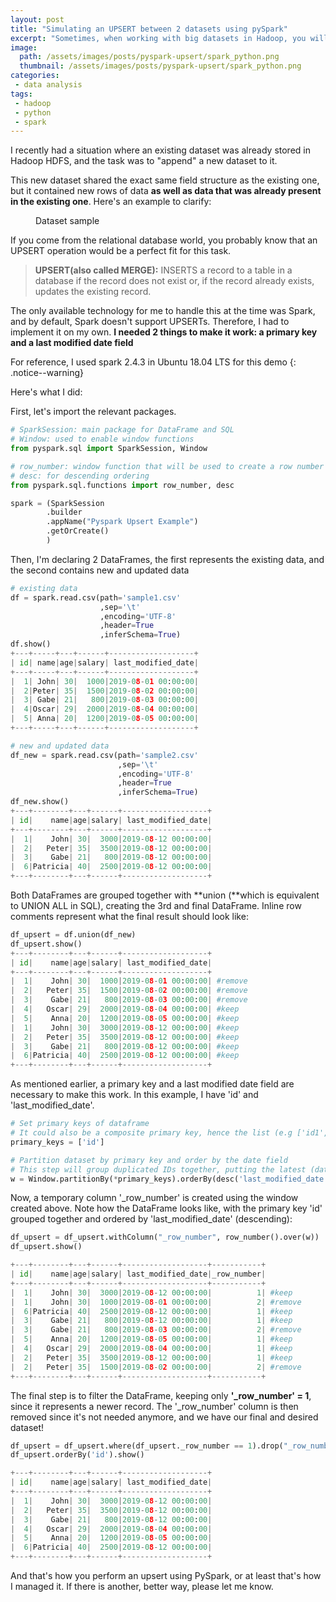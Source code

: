 ```yaml
---
layout: post
title: "Simulating an UPSERT between 2 datasets using pySpark"
excerpt: "Sometimes, when working with big datasets in Hadoop, you will need to join data which share the same structure together"
image:
  path: /assets/images/posts/pyspark-upsert/spark_python.png
  thumbnail: /assets/images/posts/pyspark-upsert/spark_python.png
categories:
 - data analysis
tags:
 - hadoop
 - python
 - spark
---
```


I recently had a situation where an existing dataset was already stored in Hadoop HDFS, and the task was to "append" a new dataset to it.

 This new dataset shared the exact same field structure as the existing one, but it contained new rows of data **as well as data that was already present in the existing one**.  Here's an example to clarify:

<figure style="width: 400px" class="align-center">
  <img src="{{ '/assets/images/posts/pyspark-upsert/sample.png' | absolute_url }}" alt="">
  <figcaption>Dataset sample</figcaption>
</figure>

If you come from the relational database world, you probably know that an UPSERT operation would be a perfect fit for this task.

> **UPSERT(also called MERGE):** INSERTS a record to a table in a database if the record does not exist or, if the record already exists, updates the existing record.

The only available technology for me to handle this at the time was Spark, and by default, Spark doesn't support UPSERTs. Therefore, I had to implement it on my own. **I needed 2 things to make it work: a primary key and a last modified date field**

For reference, I used spark 2.4.3 in Ubuntu 18.04 LTS for this demo
{: .notice--warning}

Here's what I did:

First,  let's import the relevant packages.
```python
# SparkSession: main package for DataFrame and SQL
# Window: used to enable window functions
from pyspark.sql import SparkSession, Window

# row_number: window function that will be used to create a row number column
# desc: for descending ordering
from pyspark.sql.functions import row_number, desc

spark = (SparkSession
        .builder
        .appName("Pyspark Upsert Example")
        .getOrCreate()
        )
```
Then,  I'm declaring 2 DataFrames, the first represents the existing data, and the second contains new and updated data
```python
# existing data
df = spark.read.csv(path='sample1.csv'
                    ,sep='\t'
                    ,encoding='UTF-8'
                    ,header=True
                    ,inferSchema=True)
df.show()
+---+-----+---+------+-------------------+
| id| name|age|salary| last_modified_date|
+---+-----+---+------+-------------------+
|  1| John| 30|  1000|2019-08-01 00:00:00|
|  2|Peter| 35|  1500|2019-08-02 00:00:00|
|  3| Gabe| 21|   800|2019-08-03 00:00:00|
|  4|Oscar| 29|  2000|2019-08-04 00:00:00|
|  5| Anna| 20|  1200|2019-08-05 00:00:00|
+---+-----+---+------+-------------------+

# new and updated data
df_new = spark.read.csv(path='sample2.csv'
                        ,sep='\t'
                        ,encoding='UTF-8'
                        ,header=True
                        ,inferSchema=True)
df_new.show()
+---+--------+---+------+-------------------+
| id|    name|age|salary| last_modified_date|
+---+--------+---+------+-------------------+
|  1|    John| 30|  3000|2019-08-12 00:00:00|
|  2|   Peter| 35|  3500|2019-08-12 00:00:00|
|  3|    Gabe| 21|   800|2019-08-12 00:00:00|
|  6|Patricia| 40|  2500|2019-08-12 00:00:00|
+---+--------+---+------+-------------------+
```
Both DataFrames are grouped together with **union (**which is equivalent to UNION ALL in SQL), creating the 3rd and final DataFrame. Inline row comments represent what the final result should look like:
```python
df_upsert = df.union(df_new)
df_upsert.show()
+---+--------+---+------+-------------------+
| id|    name|age|salary| last_modified_date|
+---+--------+---+------+-------------------+
|  1|    John| 30|  1000|2019-08-01 00:00:00| #remove
|  2|   Peter| 35|  1500|2019-08-02 00:00:00| #remove
|  3|    Gabe| 21|   800|2019-08-03 00:00:00| #remove
|  4|   Oscar| 29|  2000|2019-08-04 00:00:00| #keep
|  5|    Anna| 20|  1200|2019-08-05 00:00:00| #keep
|  1|    John| 30|  3000|2019-08-12 00:00:00| #keep
|  2|   Peter| 35|  3500|2019-08-12 00:00:00| #keep
|  3|    Gabe| 21|   800|2019-08-12 00:00:00| #keep
|  6|Patricia| 40|  2500|2019-08-12 00:00:00| #keep
+---+--------+---+------+-------------------+
```
As mentioned earlier, a primary key and a last modified date field are necessary to make this work. In this example, I have 'id' and 'last_modified_date'.
```python
# Set primary keys of dataframe
# It could also be a composite primary key, hence the list (e.g ['id1','id2','id3'])
primary_keys = ['id']

# Partition dataset by primary key and order by the date field
# This step will group duplicated IDs together, putting the latest (date) on top
w = Window.partitionBy(*primary_keys).orderBy(desc('last_modified_date'))
```
Now, a temporary column '_row_number' is created using the window created above. Note how the DataFrame looks like, with the primary key 'id' grouped together and ordered by 'last_modified_date' (descending):
```python
df_upsert = df_upsert.withColumn("_row_number", row_number().over(w))
df_upsert.show()

+---+--------+---+------+-------------------+-----------+
| id|    name|age|salary| last_modified_date|_row_number|
+---+--------+---+------+-------------------+-----------+
|  1|    John| 30|  3000|2019-08-12 00:00:00|          1| #keep
|  1|    John| 30|  1000|2019-08-01 00:00:00|          2| #remove
|  6|Patricia| 40|  2500|2019-08-12 00:00:00|          1| #keep
|  3|    Gabe| 21|   800|2019-08-12 00:00:00|          1| #keep
|  3|    Gabe| 21|   800|2019-08-03 00:00:00|          2| #remove
|  5|    Anna| 20|  1200|2019-08-05 00:00:00|          1| #keep
|  4|   Oscar| 29|  2000|2019-08-04 00:00:00|          1| #keep
|  2|   Peter| 35|  3500|2019-08-12 00:00:00|          1| #keep
|  2|   Peter| 35|  1500|2019-08-02 00:00:00|          2| #remove
+---+--------+---+------+-------------------+-----------+
```
The final step is to filter the DataFrame, keeping only **'_row_number' = 1**, since it represents a newer record. The '_row_number' column is then removed since it's not needed anymore, and we have our final and desired dataset!
```python
df_upsert = df_upsert.where(df_upsert._row_number == 1).drop("_row_number")
df_upsert.orderBy('id').show()

+---+--------+---+------+-------------------+
| id|    name|age|salary| last_modified_date|
+---+--------+---+------+-------------------+
|  1|    John| 30|  3000|2019-08-12 00:00:00|
|  2|   Peter| 35|  3500|2019-08-12 00:00:00|
|  3|    Gabe| 21|   800|2019-08-12 00:00:00|
|  4|   Oscar| 29|  2000|2019-08-04 00:00:00|
|  5|    Anna| 20|  1200|2019-08-05 00:00:00|
|  6|Patricia| 40|  2500|2019-08-12 00:00:00|
+---+--------+---+------+-------------------+
```
And that's how you perform an upsert using PySpark, or at least that's how I managed it. If there is another, better way, please let me know.
